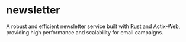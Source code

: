 # newsletter
A robust and efficient newsletter service built with Rust and Actix-Web, providing high performance and scalability for email campaigns.
